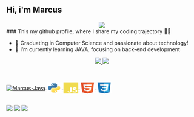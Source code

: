 ## Hi, i'm Marcus
<div align="center">
  <img src="https://media.giphy.com/media/f3iwJFOVOwuy7K6FFw/giphy.gif" align="center" height="250"/>
</div>
### This my github profile, where I share my coding trajectory 👨‍💻

- 🔭 Graduating in Computer Science and passionate about technology!
- 🌱 I’m currently learning JAVA, focusing on back-end development

<div align="center">
  <a href="https://github.com/marcub">
  <img height="180em" src="https://github-readme-stats-git-master-marcus-projects-5c71c969.vercel.app/api?username=marcub&show_icons=true&theme=dark"/>
  <img height="180em" src="https://github-readme-stats-git-master-marcus-projects-5c71c969.vercel.app/api/top-langs/?username=marcub&layout=compact&langs_count=7&theme=dark"/>
</div>
  
  ##
  
<div style="display: inline_block"><br>
  <img align="center" alt="Marcus-Java" height="30" width="40" src="https://cdn.jsdelivr.net/gh/devicons/devicon/icons/java/java-original.svg">
  <img align="center" alt="Marcus-Python" height="30" width="40" src="https://raw.githubusercontent.com/devicons/devicon/master/icons/python/python-original.svg">
  <img align="center" alt="Marcus-Js" height="30" width="40" src="https://raw.githubusercontent.com/devicons/devicon/master/icons/javascript/javascript-plain.svg">
  <img align="center" alt="Marcus-HTML" height="30" width="40" src="https://raw.githubusercontent.com/devicons/devicon/master/icons/html5/html5-original.svg">
  <img align="center" alt="Marcus-CSS" height="30" width="40" src="https://raw.githubusercontent.com/devicons/devicon/master/icons/css3/css3-original.svg">
</div>

  ##
  
  <div> 
  <a href="https://instagram.com/marcuscezar02" target="_blank"><img src="https://img.shields.io/badge/-Instagram-%23E4405F?style=for-the-badge&logo=instagram&logoColor=white" target="_blank"></a>
  <a href = "mailto:marcusferraz98@gmail.com"><img src="https://img.shields.io/badge/-Gmail-%23333?style=for-the-badge&logo=gmail&logoColor=white" target="_blank"></a>
  <a href="https://www.linkedin.com/in/marcuscezar" target="_blank"><img src="https://img.shields.io/badge/-LinkedIn-%230077B5?style=for-the-badge&logo=linkedin&logoColor=white" target="_blank"></a>
</div>
